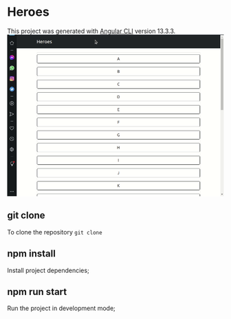 # Heroes
This project was generated with [Angular CLI](https://github.com/angular/angular-cli) version 13.3.3.
![](https://github.com/Audamon/heroes/blob/main/src/assets/heroes.gif)

## git clone
To clone the repository `git clone `

## npm install
Install project dependencies;

## npm run start
Run the project in development mode;
